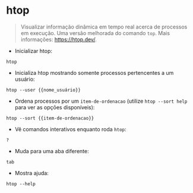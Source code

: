 # htop

> Visualizar informação dinâmica em tempo real acerca de processos em execução. Uma versão melhorada do comando `top`.
> Mais informações: <https://htop.dev/>.

- Inicializar htop:

`htop`

- Inicializa htop mostrando somente processos pertencentes a um usuário:

`htop --user {{nome_usuário}}`

- Ordena processos por um `item-de-ordenacao` (utilize `htop --sort help` para ver as opçōes disponíveis):

`htop --sort {{item-de-ordenacao}}`

- Vê comandos interativos enquanto roda `htop`:

`?`

- Muda para uma aba diferente:

`tab`

- Mostra ajuda:

`htop --help`
